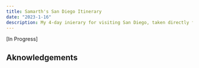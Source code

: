 ```yaml
---
title: Samarth's San Diego Itinerary
date: "2023-1-16"
description: My 4-day inierary for visiting San Diego, taken directly from my own trip last fall.
---
```


[In Progress]

## Aknowledgements
